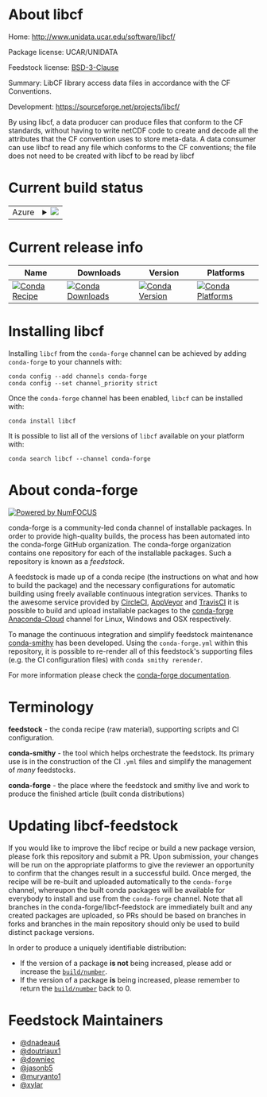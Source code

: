 About libcf
===========

Home: http://www.unidata.ucar.edu/software/libcf/

Package license: UCAR/UNIDATA

Feedstock license: [BSD-3-Clause](https://github.com/conda-forge/libcf-feedstock/blob/master/LICENSE.txt)

Summary: LibCF library access data files in accordance with the CF Conventions.

Development: https://sourceforge.net/projects/libcf/

By using libcf, a data producer can produce files that conform to the CF
standards, without having to write netCDF code to create and decode all
the attributes that the CF convention uses to store meta-data. A data consumer
can use libcf to read any file which conforms to the CF conventions; the
file does not need to be created with libcf to be read by libcf


Current build status
====================


<table>
    
  <tr>
    <td>Azure</td>
    <td>
      <details>
        <summary>
          <a href="https://dev.azure.com/conda-forge/feedstock-builds/_build/latest?definitionId=523&branchName=master">
            <img src="https://dev.azure.com/conda-forge/feedstock-builds/_apis/build/status/libcf-feedstock?branchName=master">
          </a>
        </summary>
        <table>
          <thead><tr><th>Variant</th><th>Status</th></tr></thead>
          <tbody><tr>
              <td>linux_64_python3.6.____cpython</td>
              <td>
                <a href="https://dev.azure.com/conda-forge/feedstock-builds/_build/latest?definitionId=523&branchName=master">
                  <img src="https://dev.azure.com/conda-forge/feedstock-builds/_apis/build/status/libcf-feedstock?branchName=master&jobName=linux&configuration=linux_64_python3.6.____cpython" alt="variant">
                </a>
              </td>
            </tr><tr>
              <td>linux_64_python3.7.____73_pypy</td>
              <td>
                <a href="https://dev.azure.com/conda-forge/feedstock-builds/_build/latest?definitionId=523&branchName=master">
                  <img src="https://dev.azure.com/conda-forge/feedstock-builds/_apis/build/status/libcf-feedstock?branchName=master&jobName=linux&configuration=linux_64_python3.7.____73_pypy" alt="variant">
                </a>
              </td>
            </tr><tr>
              <td>linux_64_python3.7.____cpython</td>
              <td>
                <a href="https://dev.azure.com/conda-forge/feedstock-builds/_build/latest?definitionId=523&branchName=master">
                  <img src="https://dev.azure.com/conda-forge/feedstock-builds/_apis/build/status/libcf-feedstock?branchName=master&jobName=linux&configuration=linux_64_python3.7.____cpython" alt="variant">
                </a>
              </td>
            </tr><tr>
              <td>linux_64_python3.8.____cpython</td>
              <td>
                <a href="https://dev.azure.com/conda-forge/feedstock-builds/_build/latest?definitionId=523&branchName=master">
                  <img src="https://dev.azure.com/conda-forge/feedstock-builds/_apis/build/status/libcf-feedstock?branchName=master&jobName=linux&configuration=linux_64_python3.8.____cpython" alt="variant">
                </a>
              </td>
            </tr><tr>
              <td>linux_64_python3.9.____cpython</td>
              <td>
                <a href="https://dev.azure.com/conda-forge/feedstock-builds/_build/latest?definitionId=523&branchName=master">
                  <img src="https://dev.azure.com/conda-forge/feedstock-builds/_apis/build/status/libcf-feedstock?branchName=master&jobName=linux&configuration=linux_64_python3.9.____cpython" alt="variant">
                </a>
              </td>
            </tr><tr>
              <td>osx_64_python3.6.____cpython</td>
              <td>
                <a href="https://dev.azure.com/conda-forge/feedstock-builds/_build/latest?definitionId=523&branchName=master">
                  <img src="https://dev.azure.com/conda-forge/feedstock-builds/_apis/build/status/libcf-feedstock?branchName=master&jobName=osx&configuration=osx_64_python3.6.____cpython" alt="variant">
                </a>
              </td>
            </tr><tr>
              <td>osx_64_python3.7.____73_pypy</td>
              <td>
                <a href="https://dev.azure.com/conda-forge/feedstock-builds/_build/latest?definitionId=523&branchName=master">
                  <img src="https://dev.azure.com/conda-forge/feedstock-builds/_apis/build/status/libcf-feedstock?branchName=master&jobName=osx&configuration=osx_64_python3.7.____73_pypy" alt="variant">
                </a>
              </td>
            </tr><tr>
              <td>osx_64_python3.7.____cpython</td>
              <td>
                <a href="https://dev.azure.com/conda-forge/feedstock-builds/_build/latest?definitionId=523&branchName=master">
                  <img src="https://dev.azure.com/conda-forge/feedstock-builds/_apis/build/status/libcf-feedstock?branchName=master&jobName=osx&configuration=osx_64_python3.7.____cpython" alt="variant">
                </a>
              </td>
            </tr><tr>
              <td>osx_64_python3.8.____cpython</td>
              <td>
                <a href="https://dev.azure.com/conda-forge/feedstock-builds/_build/latest?definitionId=523&branchName=master">
                  <img src="https://dev.azure.com/conda-forge/feedstock-builds/_apis/build/status/libcf-feedstock?branchName=master&jobName=osx&configuration=osx_64_python3.8.____cpython" alt="variant">
                </a>
              </td>
            </tr><tr>
              <td>osx_64_python3.9.____cpython</td>
              <td>
                <a href="https://dev.azure.com/conda-forge/feedstock-builds/_build/latest?definitionId=523&branchName=master">
                  <img src="https://dev.azure.com/conda-forge/feedstock-builds/_apis/build/status/libcf-feedstock?branchName=master&jobName=osx&configuration=osx_64_python3.9.____cpython" alt="variant">
                </a>
              </td>
            </tr>
          </tbody>
        </table>
      </details>
    </td>
  </tr>
</table>

Current release info
====================

| Name | Downloads | Version | Platforms |
| --- | --- | --- | --- |
| [![Conda Recipe](https://img.shields.io/badge/recipe-libcf-green.svg)](https://anaconda.org/conda-forge/libcf) | [![Conda Downloads](https://img.shields.io/conda/dn/conda-forge/libcf.svg)](https://anaconda.org/conda-forge/libcf) | [![Conda Version](https://img.shields.io/conda/vn/conda-forge/libcf.svg)](https://anaconda.org/conda-forge/libcf) | [![Conda Platforms](https://img.shields.io/conda/pn/conda-forge/libcf.svg)](https://anaconda.org/conda-forge/libcf) |

Installing libcf
================

Installing `libcf` from the `conda-forge` channel can be achieved by adding `conda-forge` to your channels with:

```
conda config --add channels conda-forge
conda config --set channel_priority strict
```

Once the `conda-forge` channel has been enabled, `libcf` can be installed with:

```
conda install libcf
```

It is possible to list all of the versions of `libcf` available on your platform with:

```
conda search libcf --channel conda-forge
```


About conda-forge
=================

[![Powered by NumFOCUS](https://img.shields.io/badge/powered%20by-NumFOCUS-orange.svg?style=flat&colorA=E1523D&colorB=007D8A)](http://numfocus.org)

conda-forge is a community-led conda channel of installable packages.
In order to provide high-quality builds, the process has been automated into the
conda-forge GitHub organization. The conda-forge organization contains one repository
for each of the installable packages. Such a repository is known as a *feedstock*.

A feedstock is made up of a conda recipe (the instructions on what and how to build
the package) and the necessary configurations for automatic building using freely
available continuous integration services. Thanks to the awesome service provided by
[CircleCI](https://circleci.com/), [AppVeyor](https://www.appveyor.com/)
and [TravisCI](https://travis-ci.com/) it is possible to build and upload installable
packages to the [conda-forge](https://anaconda.org/conda-forge)
[Anaconda-Cloud](https://anaconda.org/) channel for Linux, Windows and OSX respectively.

To manage the continuous integration and simplify feedstock maintenance
[conda-smithy](https://github.com/conda-forge/conda-smithy) has been developed.
Using the ``conda-forge.yml`` within this repository, it is possible to re-render all of
this feedstock's supporting files (e.g. the CI configuration files) with ``conda smithy rerender``.

For more information please check the [conda-forge documentation](https://conda-forge.org/docs/).

Terminology
===========

**feedstock** - the conda recipe (raw material), supporting scripts and CI configuration.

**conda-smithy** - the tool which helps orchestrate the feedstock.
                   Its primary use is in the construction of the CI ``.yml`` files
                   and simplify the management of *many* feedstocks.

**conda-forge** - the place where the feedstock and smithy live and work to
                  produce the finished article (built conda distributions)


Updating libcf-feedstock
========================

If you would like to improve the libcf recipe or build a new
package version, please fork this repository and submit a PR. Upon submission,
your changes will be run on the appropriate platforms to give the reviewer an
opportunity to confirm that the changes result in a successful build. Once
merged, the recipe will be re-built and uploaded automatically to the
`conda-forge` channel, whereupon the built conda packages will be available for
everybody to install and use from the `conda-forge` channel.
Note that all branches in the conda-forge/libcf-feedstock are
immediately built and any created packages are uploaded, so PRs should be based
on branches in forks and branches in the main repository should only be used to
build distinct package versions.

In order to produce a uniquely identifiable distribution:
 * If the version of a package **is not** being increased, please add or increase
   the [``build/number``](https://docs.conda.io/projects/conda-build/en/latest/resources/define-metadata.html#build-number-and-string).
 * If the version of a package **is** being increased, please remember to return
   the [``build/number``](https://docs.conda.io/projects/conda-build/en/latest/resources/define-metadata.html#build-number-and-string)
   back to 0.

Feedstock Maintainers
=====================

* [@dnadeau4](https://github.com/dnadeau4/)
* [@doutriaux1](https://github.com/doutriaux1/)
* [@downiec](https://github.com/downiec/)
* [@jasonb5](https://github.com/jasonb5/)
* [@muryanto1](https://github.com/muryanto1/)
* [@xylar](https://github.com/xylar/)

